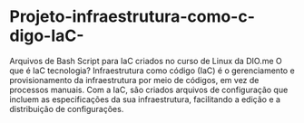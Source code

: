 # Projeto-infraestrutura-como-c-digo-IaC-
Arquivos de Bash Script para IaC criados no curso de Linux da DIO.me
O que é IaC tecnologia?
Infraestrutura como código (IaC) é o gerenciamento e provisionamento da infraestrutura por meio de códigos, em vez de processos manuais. Com a IaC, são criados arquivos de configuração que incluem as especificações da sua infraestrutura, facilitando a edição e a distribuição de configurações.
